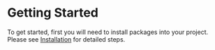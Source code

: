 # Getting Started

To get started, first you will need to install packages into your project. 
Please see [Installation](installation.md) for detailed steps.

